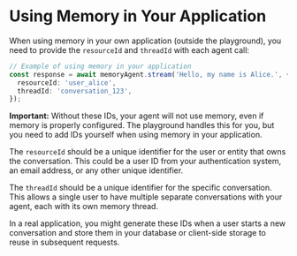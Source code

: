 # Using Memory in Your Application

When using memory in your own application (outside the playground), you need to provide the `resourceId` and `threadId` with each agent call:

```typescript
// Example of using memory in your application
const response = await memoryAgent.stream('Hello, my name is Alice.', {
  resourceId: 'user_alice',
  threadId: 'conversation_123',
});
```

**Important:** Without these IDs, your agent will not use memory, even if memory is properly configured. The playground handles this for you, but you need to add IDs yourself when using memory in your application.

The `resourceId` should be a unique identifier for the user or entity that owns the conversation. This could be a user ID from your authentication system, an email address, or any other unique identifier.

The `threadId` should be a unique identifier for the specific conversation. This allows a single user to have multiple separate conversations with your agent, each with its own memory thread.

In a real application, you might generate these IDs when a user starts a new conversation and store them in your database or client-side storage to reuse in subsequent requests.
